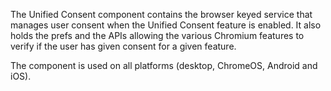The Unified Consent component contains the browser keyed service that
manages user consent when the Unified Consent feature is enabled. It also
holds the prefs and the APIs allowing the various Chromium features to verify if
the user has given consent for a given feature.

The component is used on all platforms (desktop, ChromeOS, Android and iOS).
